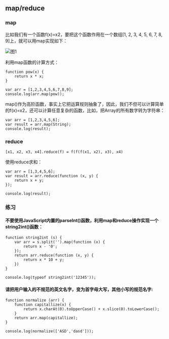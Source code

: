 ## map/reduce
### map
比如我们有一个函数f(x)=x2，要把这个函数作用在一个数组[1, 2, 3, 4, 5, 6, 7, 8, 9]上，就可以用map实现如下：

![图1](http://upload-images.jianshu.io/upload_images/5531033-72e3d3682cd16e11.png?imageMogr2/auto-orient/strip%7CimageView2/2/w/1240)

利用map函数的计算方式：
````
function pow(x) {
	return x * x;
}

var arr = [1,2,3,4,5,6,7,8,9];
console.log(arr.map(pow));
````
map()作为高阶函数，事实上它把运算规则抽象了，因此，我们不但可以计算简单的f(x)=x2，还可以计算任意复杂的函数，比如，把Array的所有数字转为字符串：
````
var arr = [1,2,3,4,5,6];
var result = arr.map(String);
console.log(result);
````

### reduce
````
[x1, x2, x3, x4].reduce(f) = f(f(f(x1, x2), x3), x4)
````
使用reduce求和：
````
var arr = [1,3,4,5,6];
var result = arr.reduce(function (x, y) {
	return x + y;
});

console.log(result);
````
### 练习
#### 不要使用JavaScript内置的parseInt()函数，利用map和reduce操作实现一个string2int()函数：
````
function string2int (s) {
	var arr = s.split('').map(function (x) {
		return x - '0';
	});
	return arr.reduce(function (x, y) {
		return x * 10 + y;
	})
}

console.log(typeof string2int('12345'));
````
#### 请把用户输入的不规范的英文名字，变为首字母大写，其他小写的规范名字:
````
function normalize (arr) {
	function capitallize(x) {
		return x.charAt(0).toUpperCase() + x.slice(0).toLowerCase();
	}
	return arr.map(capitallize);
}

console.log(normalize(['ASD','dasd']));
````